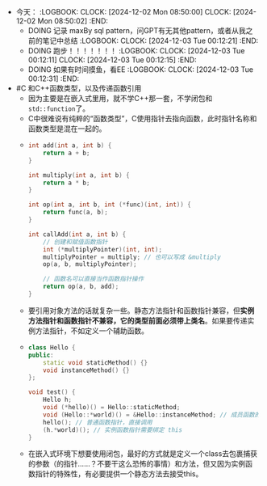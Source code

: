 - 今天：
  :LOGBOOK:
  CLOCK: [2024-12-02 Mon 08:50:00]
  CLOCK: [2024-12-02 Mon 08:50:02]
  :END:
	- DOING 记录 maxBy sql pattern，问GPT有无其他pattern，或者从我之前的笔记中总结
	  :LOGBOOK:
	  CLOCK: [2024-12-03 Tue 00:12:21]
	  :END:
	- DOING 跑步！！！！！！！
	  :LOGBOOK:
	  CLOCK: [2024-12-03 Tue 00:12:11]
	  CLOCK: [2024-12-03 Tue 00:12:15]
	  :END:
	- DOING 如果有时间摸鱼，看EE
	  :LOGBOOK:
	  CLOCK: [2024-12-03 Tue 00:12:31]
	  :END:
- #C 和C++函数类型，以及传递函数引用
	- 因为主要是在嵌入式里用，就不学C++那一套，不学闭包和`std::function`了。
	- C中很难说有纯粹的“函数类型”，C使用指针去指向函数，此时指针名称和函数类型是混在一起的。
	- ```C
	  int add(int a, int b) {
	      return a + b;
	  }
	  
	  int multiply(int a, int b) {
	      return a * b;
	  }
	  
	  int op(int a, int b, int (*func)(int, int)) {
	      return func(a, b);
	  }
	  
	  int callAdd(int a, int b) {
	      // 创建和赋值函数指针
	      int (*multiplyPointer)(int, int);
	      multiplyPointer = multiply; // 也可以写成 &multiply
	      op(a, b, multiplyPointer);
	  
	      // 函数名可以直接当作函数指针操作
	      return op(a, b, add);
	  }
	  ```
	- 要引用对象方法的话就复杂一些。静态方法指针和函数指针兼容，但**实例方法指针和函数指针不兼容，它的类型前面必须带上类名**。如果要传递实例方法指针，不如定义一个辅助函数。
	- ```C++
	  class Hello {
	  public:
	      static void staticMethod() {}
	      void instanceMethod() {}
	  };
	  
	  void test() {
	      Hello h;
	      void (*hello)() = Hello::staticMethod;
	      void (Hello::*world)() = &Hello::instanceMethod; // 成员函数的 & 不能省略
	      hello(); // 普通函数指针，直接调用
	      (h.*world)(); // 实例函数指针需要绑定 this
	  }
	  ```
	- 在嵌入式环境下想要使用闭包，最好的方式就是定义一个class去包裹捕获的参数（的指针……？不要干这么恐怖的事情）和方法，但又因为实例函数指针的特殊性，有必要提供一个静态方法去接受this。